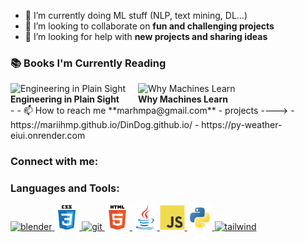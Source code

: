 
- 🌱 I’m currently doing ML stuff (NLP, text mining, DL...)  
- 👯 I’m looking to collaborate on **fun and challenging projects**  
- 🤝 I’m looking for help with **new projects and sharing ideas**  


<h3 align="left">📚 Books I'm Currently Reading</h3>

<div style="display: flex; align-items: flex-start; gap: 20px;">

<div>
  <img src="https://github.com/user-attachments/assets/fb4288e2-dfd7-428b-aec7-ac4360670e03" alt="Engineering in Plain Sight" width="120"/>
  <br>
  <b>Engineering in Plain Sight</b>
</div>

<div>
  <img src="https://github.com/user-attachments/assets/99d693ca-3dd6-4e0c-80d3-3fc097f90ff1" alt="Why Machines Learn" width="120"/>
  <br>
  <b>Why Machines Learn</b>
</div>

</div>
- 
- 📫 How to reach me **marhmpa@gmail.com**
- projects ---->
- https://mariihmp.github.io/DinDog.github.io/
- https://py-weather-eiui.onrender.com

<h3 align="left">Connect with me:</h3>
<p align="left">
</p>


<h3 align="left">Languages and Tools:</h3>
<p align="left"> <a href="https://www.blender.org/" target="_blank" rel="noreferrer"> <img src="https://download.blender.org/branding/community/blender_community_badge_white.svg" alt="blender" width="40" height="40"/> </a> <a href="https://www.w3schools.com/css/" target="_blank" rel="noreferrer"> <img src="https://raw.githubusercontent.com/devicons/devicon/master/icons/css3/css3-original-wordmark.svg" alt="css3" width="40" height="40"/> </a> <a href="https://git-scm.com/" target="_blank" rel="noreferrer"> <img src="https://www.vectorlogo.zone/logos/git-scm/git-scm-icon.svg" alt="git" width="40" height="40"/> </a> <a href="https://www.w3.org/html/" target="_blank" rel="noreferrer"> <img src="https://raw.githubusercontent.com/devicons/devicon/master/icons/html5/html5-original-wordmark.svg" alt="html5" width="40" height="40"/> </a> <a href="https://www.java.com" target="_blank" rel="noreferrer"> <img src="https://raw.githubusercontent.com/devicons/devicon/master/icons/java/java-original.svg" alt="java" width="40" height="40"/> </a> <a href="https://developer.mozilla.org/en-US/docs/Web/JavaScript" target="_blank" rel="noreferrer"> <img src="https://raw.githubusercontent.com/devicons/devicon/master/icons/javascript/javascript-original.svg" alt="javascript" width="40" height="40"/> </a> <a href="https://www.python.org" target="_blank" rel="noreferrer"> <img src="https://raw.githubusercontent.com/devicons/devicon/master/icons/python/python-original.svg" alt="python" width="40" height="40"/> </a> <a href="https://tailwindcss.com/" target="_blank" rel="noreferrer"> <img src="https://www.vectorlogo.zone/logos/tailwindcss/tailwindcss-icon.svg" alt="tailwind" width="40" height="40"/> </a> </p>
